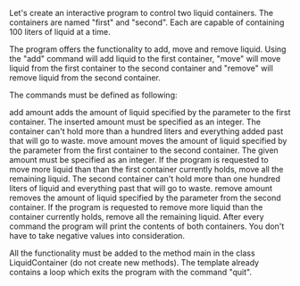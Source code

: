 Let's create an interactive program to control two liquid containers. The containers are named "first" and "second". Each are capable of containing 100 liters of liquid at a time.

The program offers the functionality to add, move and remove liquid. Using the "add" command will add liquid to the first container, "move" will move liquid from the first container to the second container and "remove" will remove liquid from the second container.

The commands must be defined as following:

add amount adds the amount of liquid specified by the parameter to the first container. The inserted amount must be specified as an integer. The container can't hold more than a hundred liters and everything added past that will go to waste.
move amount moves the amount of liquid specified by the parameter from the first container to the second container. The given amount must be specified as an integer. If the program is requested to move more liquid than than the first container currently holds, move all the remaining liquid. The second container can't hold more than one hundred liters of liquid and everything past that will go to waste.
remove amount removes the amount of liquid specified by the parameter from the second container. If the program is requested to remove more liquid than the container currently holds, remove all the remaining liquid.
After every command the program will print the contents of both containers. You don't have to take negative values into consideration.

All the functionality must be added to the method main in the class LiquidContainer (do not create new methods). The template already contains a loop which exits the program with the command "quit".

